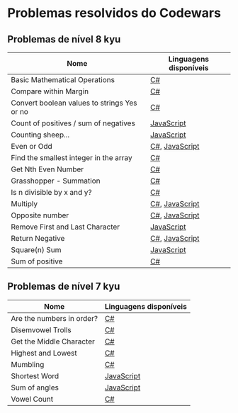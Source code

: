 # Problemas resolvidos do Codewars

## Problemas de nível 8 kyu

| Nome                                        | Linguagens disponíveis                                                                                                                                                                                                                                                         |
|---------------------------------------------|--------------------------------------------------------------------------------------------------------------------------------------------------------------------------------------------------------------------------------------------------------------------------------|
| Basic Mathematical Operations               | [C#](C%23/8%20kyu/Basic%20Mathematical%20Operations.cs)
| Compare within Margin                       | [C#](C%23/8%20kyu/Compare%20within%20margin.cs)
| Convert boolean values to strings Yes or no | [C#](C%23/8%20kyu/Convert%20boolean%20values%20to%20strings%20Yes%20or%20No.cs)
| Count of positives / sum of negatives       | [JavaScript](JavaScript/8%20kyu/Count%20of%20positives%20-%20sum%20of%20negatives.js)
| Counting sheep...                           | [JavaScript](JavaScript/8%20kyu/Counting%20sheep....js)
| Even or Odd                                 | [C#](C%23/8%20kyu/Even%20or%20Odd.cs), [JavaScript](JavaScript/8%20kyu/Even%20or%20Odd.js)
| Find the smallest integer in the array      | [C#](C%23/8%20kyu/Find%20the%20smallest%20integer%20in%20the%20array.cs)
| Get Nth Even Number                         | [C#](C%23/8%20kyu/Get%20Nth%20Even%20Number.cs)
| Grasshopper - Summation                     | [C#](C%23/8%20kyu/Grasshopper%20-%20Summation.cs)
| Is n divisible by x and y?                  | [C#](C%23/8%20kyu/Is%20n%20divisible%20by%20x%20and%20y.cs)
| Multiply                                    | [C#](C%23/8%20kyu/Multiply.cs), [JavaScript](JavaScript/8%20kyu/Multiply.js)
| Opposite number                             | [C#](C%23/8%20kyu/Opposite%20number.cs), [JavaScript](JavaScript/8%20kyu/Opposite%20number.js)
| Remove First and Last Character             | [JavaScript](JavaScript/8%20kyu/Remove%20First%20and%20Last%20Character.js)
| Return Negative                             | [C#](C%23/8%20kyu/Return%20Negative.cs), [JavaScript](JavaScript/8%20kyu/Return%20negative.js)
| Square(n) Sum                               | [JavaScript](JavaScript/8%20kyu/Square\(n\)%20Sum.js)
| Sum of positive                             | [C#](C%23/8%20kyu/Sum%20of%20positive.cs)

## Problemas de nível 7 kyu

| Nome                      | Linguagens disponíveis                                                                                                                         |
|---------------------------|------------------------------------------------------------------------------------------------------------------------------------------------|
| Are the numbers in order? | [C#](C%23/7%20kyu/Are%20the%20numbers%20in%20order.cs)
| Disemvowel Trolls         | [C#](C%23/7%20kyu/Disemvowel%20Trolls.cs)
| Get the Middle Character  | [C#](C%23/7%20kyu/Get%20the%20Middle%20Character.cs)
| Highest and Lowest        | [C#](C%23/7%20kyu/Highest%20and%20Lowest.cs)
| Mumbling                  | [C#](C%23/7%20kyu/Mumbling.cs)
| Shortest Word             | [JavaScript](JavaScript/7%20kyu/Shortest%20Word.js)
| Sum of angles             | [JavaScript](JavaScript/7%20kyu/Sum%20of%20angles.js)
| Vowel Count               | [C#](C%23/7%20kyu/Vowel%20Count.cs)
